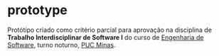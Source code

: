 # prototype
Protótipo criado como critério parcial para aprovação na disciplina de **Trabalho Interdisciplinar de Software I** do curso de [Engenharia de Software](http://www.pucminas.br/unidade/praca-da-liberdade/ensino/graduacao/Paginas/Engenharia-de-Software.aspx?tipo=152f25a5-fa8d-4d04-a7ba-57b6b4c21265&campi=fff21d5a-ba04-457c-a616-0778329925e5&curso=259&turno=3), turno noturno, [PUC Minas](http://www.pucminas.br/Paginas/default.aspx).
